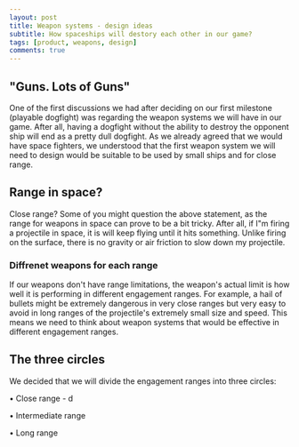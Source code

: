 ```yaml
---
layout: post
title: Weapon systems - design ideas 
subtitle: How spaceships will destory each other in our game?
tags: [product, weapons, design]
comments: true
---
```


## "Guns. Lots of Guns"

One of the first discussions we had after deciding on our first milestone (playable dogfight) was regarding the weapon systems we will have in our game. After all, having a dogfight without the ability to destroy the opponent ship will end as a pretty dull dogfight.
As we already agreed that we would have space fighters, we understood that the first weapon system we will need to design would be suitable to be used by small ships and for close range.

## Range in space?

Close range? Some of you might question the above statement, as the range for weapons in space can prove to be a bit tricky. After all, if I"m firing a projectile in space, it is will keep flying until it hits something. Unlike firing on the surface, there is no gravity or air friction to slow down my projectile.

### Diffrenet weapons for each range

If our weapons don't have range limitations, the weapon's actual limit is how well it is performing in different engagement ranges. For example, a hail of bullets might be extremely dangerous in very close ranges but very easy to avoid in long ranges of the projectile's extremely small size and speed.
This means we need to think about weapon systems that would be effective in different engagement ranges. 

## The three circles 

We decided that we will divide the engagement ranges into three circles:

•	Close range - d

•	Intermediate range 

•	Long range 


